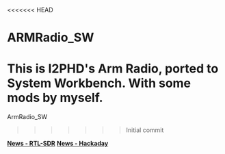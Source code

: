 <<<<<<< HEAD
# ARMRadio_SW
This is I2PHD's Arm Radio, ported to System Workbench. With some mods by myself.
=======
ArmRadio_SW
>>>>>>> Initial commit

[**News - RTL-SDR**](https://www.rtl-sdr.com/arm-radio-code-ported-to-free-toolchain/)
[**News - Hackaday**](https://hackaday.io/project/171053-arm-radio-for-system-workbench)
